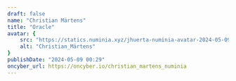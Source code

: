 ```yaml
---
draft: false
name: "Christian Märtens​"
title: "Oracle"
avatar: {
    src: "https://statics.numinia.xyz/jhuerta-numinia-avatar-2024-05-09.png",
    alt: "Christian_Märtens​"
}
publishDate: "2024-05-09 00:29"
oncyber_url: https://oncyber.io/christian_martens_numinia
---
```

